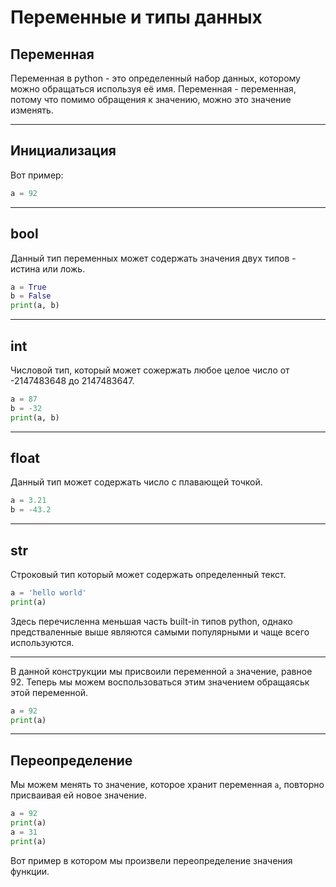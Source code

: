# Переменные и типы данных


## Переменная

Переменная в python - это определенный набор данных, которому можно обращаться используя её имя. Переменная - переменная, потому что помимо обращения к значению, можно это значение изменять.

---

## Инициализация

Вот пример:
```python
a = 92
```

---

## bool

Данный тип переменных может содержать значения двух типов - истина или ложь.

```python
a = True
b = False
print(a, b)
```

---


## int

Числовой тип, который может сожержать любое целое число от -2147483648 до 2147483647. 

```python
a = 87
b = -32
print(a, b)
```

---



## float

Данный тип может содержать число с плавающей точкой.

```python
a = 3.21
b = -43.2
```

---



## str

Строковый тип который может содержать определенный текст.

```python
a = 'hello world'
print(a)
```



Здесь перечисленна меньшая часть built-in типов python, однако предстваленные выше являются самыми популярными и чаще всего используются.


---


В данной конструкции мы присвоили переменной `a` значение, равное 92. Теперь мы можем воспользоваться этим значением обращаяськ этой переменной.

```python
a = 92
print(a)
```

---



## Переопределение

Мы можем менять то значение, которое хранит переменная `a`, повторно присваивая ей новое значение.

```python
a = 92
print(a)
a = 31
print(a)
```

Вот пример в котором мы произвели переопределение значения функции.
